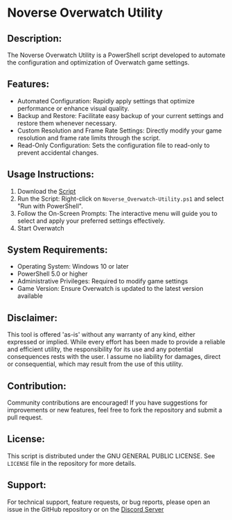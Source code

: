 # Noverse Overwatch Utility

## Description:

The Noverse Overwatch Utility is a PowerShell script developed to automate the configuration and optimization of Overwatch game settings.

## Features:

- Automated Configuration: Rapidly apply settings that optimize performance or enhance visual quality.
- Backup and Restore: Facilitate easy backup of your current settings and restore them whenever necessary.
- Custom Resolution and Frame Rate Settings: Directly modify your game resolution and frame rate limits through the script.
- Read-Only Configuration: Sets the configuration file to read-only to prevent accidental changes.

## Usage Instructions:

1. Download the [Script]([https://github.com/5Noxi/Overwatch-Settings/releases/tag/Overwatch](https://github.com/5Noxi/Overwatch-Settings/releases))
2. Run the Script: Right-click on `Noverse_Overwatch-Utility.ps1` and select "Run with PowerShell".
3. Follow the On-Screen Prompts: The interactive menu will guide you to select and apply your preferred settings effectively.
4. Start Overwatch

## System Requirements:

- Operating System: Windows 10 or later
- PowerShell 5.0 or higher
- Administrative Privileges: Required to modify game settings
- Game Version: Ensure Overwatch is updated to the latest version available

## Disclaimer:

This tool is offered 'as-is' without any warranty of any kind, either expressed or implied. While every effort has been made to provide a reliable and efficient utility, the responsibility for its use and any potential consequences rests with the user. I assume no liability for damages, direct or consequential, which may result from the use of this utility.

## Contribution:

Community contributions are encouraged! If you have suggestions for improvements or new features, feel free to fork the repository and submit a pull request.

## License:

This script is distributed under the  GNU GENERAL PUBLIC LICENSE. See `LICENSE` file in the repository for more details.

## Support:

For technical support, feature requests, or bug reports, please open an issue in the GitHub repository or on the [Discord Server](https://discord.gg/E2ybG4j9jU)

